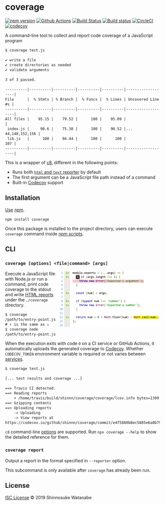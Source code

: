 # coverage

[![npm version](https://img.shields.io/npm/v/coverage.svg)](https://www.npmjs.com/package/coverage)
[![Github Actions](https://action-badges.now.sh/shinnn/coverage)](https://wdp9fww0r9.execute-api.us-west-2.amazonaws.com/production/results/shinnn/coverage)
[![Build Status](https://travis-ci.com/shinnn/coverage.svg?branch=master)](https://travis-ci.com/shinnn/coverage)
[![Build status](https://ci.appveyor.com/api/projects/status/x5huttqwjqfpl05q/branch/master?svg=true)](https://ci.appveyor.com/project/ShinnosukeWatanabe/coverage/branch/master)
[![CircleCI](https://circleci.com/gh/shinnn/coverage/tree/master.svg?style=svg)](https://circleci.com/gh/shinnn/coverage/tree/master)
[![codecov](https://codecov.io/gh/shinnn/coverage/branch/master/graph/badge.svg)](https://codecov.io/gh/shinnn/coverage)

A command-line tool to collect and report code coverage of a JavaScript program

```console
$ coverage test.js

✔ write a file
✔ create directories as needed
✔ validate arguments

3 of 3 passed.

----------|----------|----------|----------|----------|-------------------|
File      |  % Stmts | % Branch |  % Funcs |  % Lines | Uncovered Line #s |
----------|----------|----------|----------|----------|-------------------|
All files |    95.15 |    79.52 |      100 |    95.09 |                   |
 index.js |     90.6 |    75.38 |      100 |    90.52 |... 44,148,152,156 |
 lib.js   |      100 |    94.44 |      100 |      100 |               107 |
----------|----------|----------|----------|----------|-------------------|
```

This is a wrapper of [c8](https://github.com/bcoe/c8), different in the following points:

* Runs both [`html` and `text` reporter](https://github.com/istanbuljs/nyc#running-reports) by default
* The first argument can be a JavaScript file path instead of a command
* Built-in [Codecov](https://codecov.io) support

## Installation

[Use](https://docs.npmjs.com/cli/install) [npm](https://docs.npmjs.com/about-npm/).

```
npm install coverage
```

Once this package is installed to the project directory, users can execute `coverage` command inside [npm scripts](https://docs.npmjs.com/misc/scripts#description).

## CLI

### `coverage [options] <file|command> [args]`

<img alt="An example of the HTML report" src="screenshot.png" width="330px" align="right">

Execute a JavaScript file with Node.js or run a command, print code coverage to the stdout and write [HTML reports](https://istanbul.js.org/docs/advanced/alternative-reporters/#html) under the `./coverage` directory.

```console
$ coverage /path/to/entry-point.js
# ↑ is the same as ↓
$ coverage node /path/to/entry-point.js
```

When the execution exits with code `0` on a CI service or GitHub Actions, it automatically uploads the generated coverage to [Codecov](https://docs.codecov.io/docs). Whether `CODECOV_TOKEN` environment variable is required or not varies between [services](https://github.com/codecov/codecov-bash#ci-providers).

```console
$ coverage test.js

[... test results and coverage ...]

==> Travis CI detected.
==> Reading reports
    + /home/travis/build/shinnn/coverage/coverage/lcov.info bytes=1399
==> Gzipping contents
==> Uploading reports
    -> Uploading
    -> View reports at https://codecov.io/github/shinnn/coverage/commit/e4f5880b8ec5885e6a0b79030df5871e19d6de1d
```

`c8` command-line [options](https://github.com/bcoe/c8/blob/v3.4.0/lib/parse-args.js#L13-L74) are supported. Run `npx coverage --help` to show the detailed reference for them.

### `coverage report`

Output a report in the format specified in `--reporter` option.

This subcommand is only available after `coverage` has already been run.

## License

[ISC License](./LICENSE) © 2019 Shinnosuke Watanabe
